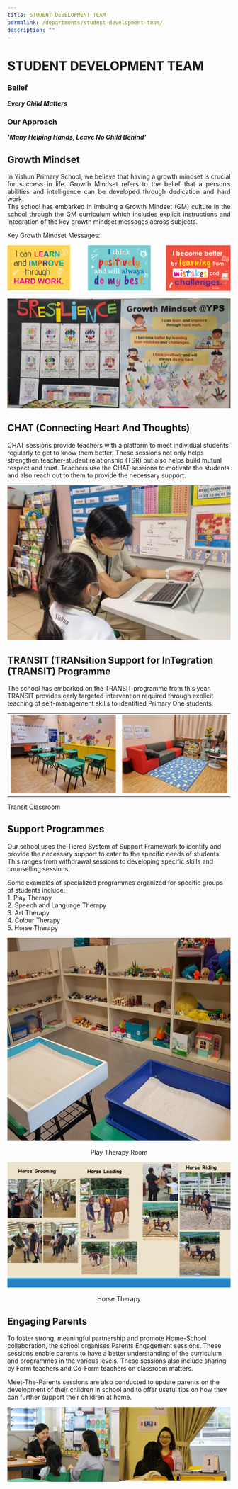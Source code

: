```yaml
---
title: STUDENT DEVELOPMENT TEAM
permalink: /departments/student-development-team/
description: ""
---
```

# STUDENT DEVELOPMENT TEAM

### Belief

_**Every Child Matters**_

### Our Approach

**_‘Many Helping Hands, Leave No Child Behind’_**  

 
Growth Mindset
--------------

<p style="text-align: justify;">In Yishun Primary School, we believe that having a growth mindset is crucial for success in life. Growth Mindset refers to the belief that a person’s abilities and intelligence can be developed through dedication and hard work. <br>The school has embarked in imbuing a Growth Mindset (GM) culture in the school through the GM curriculum which includes explicit instructions and integration of the key growth mindset messages across subjects.   </p>
Key Growth Mindset Messages:

![](/images/Departments/STUDENT%20DEVELOPMENT%20TEAM/GM1.png)

![](/images/Departments/STUDENT%20DEVELOPMENT%20TEAM/GM2.png)

CHAT (Connecting Heart And Thoughts)
------------------------------------

CHAT sessions provide teachers with a platform to meet individual students regularly to get to know them better. These sessions not only helps strengthen teacher-student relationship (TSR) but also helps build mutual respect and trust. Teachers use the CHAT sessions to motivate the students and also reach out to them to provide the necessary support.

![](/images/Departments/STUDENT%20DEVELOPMENT%20TEAM/SDT3.png)

TRANSIT (TRANsition Support for InTegration (TRANSIT) Programme
---------------------------------------------------------------

The school has embarked on the TRANSIT programme from this year. TRANSIT provides early targeted intervention required through explicit teaching of self-management skills to identified Primary One students.

|   |   |
|:-:|:-:|
|  ![](/images/Departments/STUDENT%20DEVELOPMENT%20TEAM/SDT4.png) | ![](/images/Departments/STUDENT%20DEVELOPMENT%20TEAM/SDT5.png)  |

Transit Classroom

Support Programmes
------------------

Our school uses the Tiered System of Support Framework to identify and provide the necessary support to cater to the specific needs of students. This ranges from withdrawal sessions to developing specific skills and counselling sessions.  

Some examples of specialized programmes organized for specific groups of students include:   
1\.  Play Therapy   
2\.  Speech and Language Therapy   
3\.  Art Therapy   
4\.  Colour Therapy   
5\.  Horse Therapy


![](/images/Departments/STUDENT%20DEVELOPMENT%20TEAM/SDT6.png) 

<center>Play Therapy Room</center>

![](/images/Departments/STUDENT%20DEVELOPMENT%20TEAM/SDT7.png)

<center>Horse Therapy</center>

Engaging Parents
----------------

To foster strong, meaningful partnership and promote Home-School collaboration, the school organises Parents Engagement sessions. These sessions enable parents to have a better understanding of the curriculum and programmes in the various levels. These sessions also include sharing by Form teachers and Co-Form teachers on classroom matters.  

Meet-The-Parents sessions are also conducted to update parents on the development of their children in school and to offer useful tips on how they can further support their children at home.

![](/images/Departments/STUDENT%20DEVELOPMENT%20TEAM/SDT8.png)